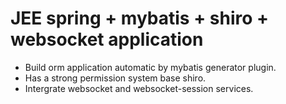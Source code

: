 # JEE spring + mybatis + shiro + websocket application

- Build orm application automatic by mybatis generator plugin.
- Has a strong permission system base shiro. 
- Intergrate websocket and websocket-session services.